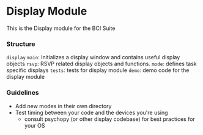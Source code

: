﻿# Display Module

This is the Display module for the BCI Suite

### Structure
`display`
	`main`: Initializes a display window and contains useful display objects
		`rsvp`:  RSVP related display objects and functions.
			`mode`: defines task specific displays
		`tests`: tests for display module
		`demo`: demo code for the display module

### Guidelines

- Add new modes in their own directory
- Test timing between your code and the devices you're using
	- consult psychopy (or other display codebase) for best practices for your OS
